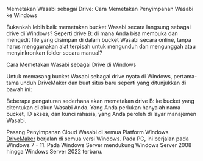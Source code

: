Memetakan Wasabi sebagai Drive: Cara Memetakan Penyimpanan Wasabi ke Windows

Bukankah lebih baik memetakan bucket Wasabi secara langsung sebagai drive di Windows? Seperti drive B: di mana Anda bisa membuka dan mengedit file yang disimpan di dalam bucket Wasabi secara online, tanpa harus menggunakan alat terpisah untuk mengunduh dan mengunggah atau menyinkronkan folder secara manual?

Cara Memetakan Wasabi sebagai Drive di Windows

Untuk memasang bucket Wasabi sebagai drive nyata di Windows, pertama-tama unduh DriveMaker dan buat situs baru seperti yang ditunjukkan di bawah ini:

Beberapa pengaturan sederhana akan memetakan drive B: ke bucket yang ditentukan di akun Wasabi Anda. Yang Anda perlukan hanyalah nama bucket, ID akses, dan kunci rahasia, yang Anda peroleh di layar manajemen Wasabi.

Pasang Penyimpanan Cloud Wasabi di semua Platform Windows
[DriveMaker](https://backupchain.com/en/drivemaker/) berjalan di semua versi Windows. Pada PC, ini berjalan pada Windows 7 - 11. Pada Windows Server mendukung Windows Server 2008 hingga Windows Server 2022 terbaru.

